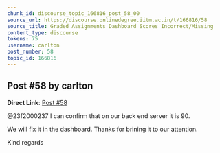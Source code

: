 ```yaml
---
chunk_id: discourse_topic_166816_post_58_00
source_url: https://discourse.onlinedegree.iitm.ac.in/t/166816/58
source_title: Graded Assignments Dashboard Scores Incorrect/Missing
content_type: discourse
tokens: 75
username: carlton
post_number: 58
topic_id: 166816
---
```


## Post #58 by carlton

**Direct Link**: [Post #58](https://discourse.onlinedegree.iitm.ac.in/t/166816/58)

@23f2000237 I can confirm that on our back end server it is 90.

We will fix it in the dashboard. Thanks for brining it to our attention.

Kind regards
